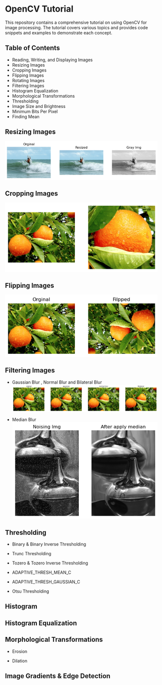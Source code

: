 # OpenCV Tutorial

This repository contains a comprehensive tutorial on using OpenCV for image processing. The tutorial covers various topics and provides code snippets and examples to demonstrate each concept.

## Table of Contents

- Reading, Writing, and Displaying Images
- Resizing Images
- Cropping Images
- Flipping Images
- Rotating Images
- Filtering Images
- Histogram Equalization
- Morphological Transformations
- Thresholding
- Image Size and Brightness
- Minimum Bits Per Pixel
- Finding Mean

## Resizing Images
![Resizing Example](images/resize.png)

## Cropping Images
![cropping Example](images/crop.png)

## Flipping Images
![cropping Example](images/flip.png)

## Filtering Images
- Gaussian Blur , Normal Blur and Bilateral Blur
![Filtering Example](images/filtering.png)

- Median Blur
![Median Blur Example](images/median.png)

## Thresholding
- Binary & Binary Inverse Thresholding

- Trunc Thresholding

- Tozero & Tozero Inverse Thresholding

- ADAPTIVE_THRESH_MEAN_C

- ADAPTIVE_THRESH_GAUSSIAN_C

- Otsu Thresholding

## Histogram

## Histogram Equalization

## Morphological Transformations
- Erosion

- Dilation

## Image Gradients & Edge Detection



